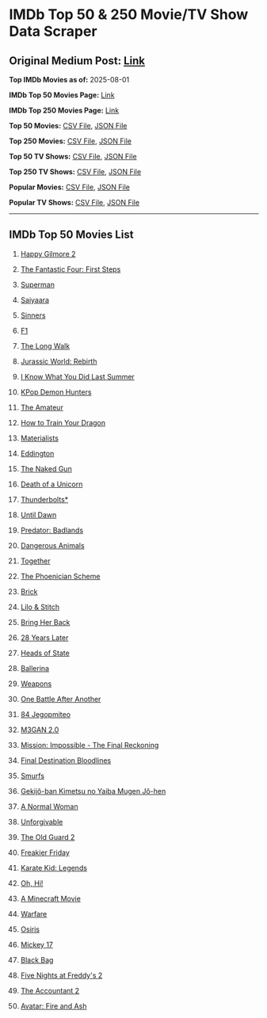 # IMDb Top 50 & 250 Movie/TV Show Data Scraper

## Original Medium Post: [Link](https://medium.com/@nishantsahoo/which-movie-should-i-watch-5c83a3c0f5b1)

**Top IMDb Movies as of:** 2025-08-01

**IMDb Top 50 Movies Page:** [Link](https://www.imdb.com/search/title/?title_type=feature&release_date=2025-01-01,2025-12-31)

**IMDb Top 250 Movies Page:** [Link](https://www.imdb.com/chart/top/)

**Top 50 Movies:** [CSV File](/data/top50/movies.csv), [JSON File](/data/top50/movies.json)

**Top 250 Movies:** [CSV File](/data/top250/movies.csv), [JSON File](/data/top250/movies.json)

**Top 50 TV Shows:** [CSV File](/data/top50/shows.csv), [JSON File](/data/top50/shows.json)

**Top 250 TV Shows:** [CSV File](/data/top250/shows.csv), [JSON File](/data/top250/shows.json)

**Popular Movies:** [CSV File](/data/popular/movies.csv), [JSON File](/data/popular/movies.json)

**Popular TV Shows:** [CSV File](/data/popular/shows.csv), [JSON File](/data/popular/shows.json)

---

## IMDb Top 50 Movies List

1. [Happy Gilmore 2](https://www.imdb.com/title/tt31868189/)

2. [The Fantastic Four: First Steps](https://www.imdb.com/title/tt10676052/)

3. [Superman](https://www.imdb.com/title/tt5950044/)

4. [Saiyaara](https://www.imdb.com/title/tt28037987/)

5. [Sinners](https://www.imdb.com/title/tt31193180/)

6. [F1](https://www.imdb.com/title/tt16311594/)

7. [The Long Walk](https://www.imdb.com/title/tt10374610/)

8. [Jurassic World: Rebirth](https://www.imdb.com/title/tt31036941/)

9. [I Know What You Did Last Summer](https://www.imdb.com/title/tt4045450/)

10. [KPop Demon Hunters](https://www.imdb.com/title/tt14205554/)

11. [The Amateur](https://www.imdb.com/title/tt0899043/)

12. [How to Train Your Dragon](https://www.imdb.com/title/tt26743210/)

13. [Materialists](https://www.imdb.com/title/tt30253473/)

14. [Eddington](https://www.imdb.com/title/tt31176520/)

15. [The Naked Gun](https://www.imdb.com/title/tt3402138/)

16. [Death of a Unicorn](https://www.imdb.com/title/tt28443655/)

17. [Thunderbolts\*](https://www.imdb.com/title/tt20969586/)

18. [Until Dawn](https://www.imdb.com/title/tt30955489/)

19. [Predator: Badlands](https://www.imdb.com/title/tt31227572/)

20. [Dangerous Animals](https://www.imdb.com/title/tt32299316/)

21. [Together](https://www.imdb.com/title/tt31184028/)

22. [The Phoenician Scheme](https://www.imdb.com/title/tt30840798/)

23. [Brick](https://www.imdb.com/title/tt31806049/)

24. [Lilo & Stitch](https://www.imdb.com/title/tt11655566/)

25. [Bring Her Back](https://www.imdb.com/title/tt32246771/)

26. [28 Years Later](https://www.imdb.com/title/tt10548174/)

27. [Heads of State](https://www.imdb.com/title/tt13357520/)

28. [Ballerina](https://www.imdb.com/title/tt7181546/)

29. [Weapons](https://www.imdb.com/title/tt26581740/)

30. [One Battle After Another](https://www.imdb.com/title/tt30144839/)

31. [84 Jegopmiteo](https://www.imdb.com/title/tt32237537/)

32. [M3GAN 2.0](https://www.imdb.com/title/tt26342662/)

33. [Mission: Impossible - The Final Reckoning](https://www.imdb.com/title/tt9603208/)

34. [Final Destination Bloodlines](https://www.imdb.com/title/tt9619824/)

35. [Smurfs](https://www.imdb.com/title/tt18069420/)

36. [Gekijô-ban Kimetsu no Yaiba Mugen Jô-hen](https://www.imdb.com/title/tt32820897/)

37. [A Normal Woman](https://www.imdb.com/title/tt35668683/)

38. [Unforgivable](https://www.imdb.com/title/tt33397771/)

39. [The Old Guard 2](https://www.imdb.com/title/tt14961624/)

40. [Freakier Friday](https://www.imdb.com/title/tt31956415/)

41. [Karate Kid: Legends](https://www.imdb.com/title/tt1674782/)

42. [Oh, Hi!](https://www.imdb.com/title/tt33292655/)

43. [A Minecraft Movie](https://www.imdb.com/title/tt3566834/)

44. [Warfare](https://www.imdb.com/title/tt31434639/)

45. [Osiris](https://www.imdb.com/title/tt31179712/)

46. [Mickey 17](https://www.imdb.com/title/tt12299608/)

47. [Black Bag](https://www.imdb.com/title/tt30988739/)

48. [Five Nights at Freddy's 2](https://www.imdb.com/title/tt30274401/)

49. [The Accountant 2](https://www.imdb.com/title/tt7068946/)

50. [Avatar: Fire and Ash](https://www.imdb.com/title/tt1757678/)
